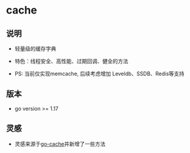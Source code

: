 # cache

## 说明

- 轻量级的缓存字典

- 特色：线程安全、高性能、过期回调、健全的方法

- PS: 当前仅实现memcache, 后续考虑增加 Leveldb、SSDB、Redis等支持

## 版本

- go version >= 1.17

## 灵感

- 灵感来源于[go-cache](https://github.com/patrickmn/go-cache)并新增了一些方法

